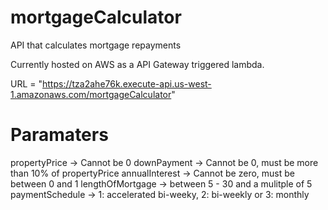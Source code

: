 # mortgageCalculator
API that calculates mortgage repayments

Currently hosted on AWS as a API Gateway triggered lambda.

URL = "https://tza2ahe76k.execute-api.us-west-1.amazonaws.com/mortgageCalculator"


# Paramaters
propertyPrice    -> Cannot be 0
downPayment      -> Cannot be 0, must be more than 10% of propertyPrice 
annualInterest   -> Cannot be zero, must be between 0 and 1
lengthOfMortgage -> between 5 - 30 and a mulitple of 5
paymentSchedule  -> 1: accelerated bi-weeky, 2: bi-weekly or 3: monthly

